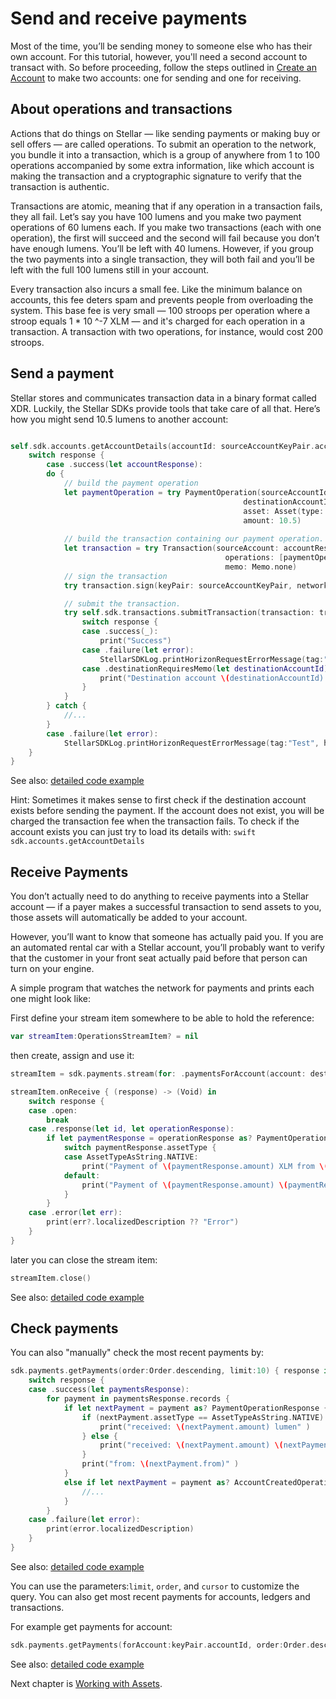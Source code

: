 # Send and receive payments

Most of the time, you’ll be sending money to someone else who has their own account. For this tutorial, however, you'll need a second account to transact with. So before proceeding, follow the steps outlined in [Create an Account](accounts.md#create-account) to make two accounts: one for sending and one for receiving.

## About operations and transactions

Actions that do things on Stellar — like sending payments or making buy or sell offers — are called operations. To submit an operation to the network, you bundle it into a transaction, which is a group of anywhere from 1 to 100 operations accompanied by some extra information, like which account is making the transaction and a cryptographic signature to verify that the transaction is authentic.

Transactions are atomic, meaning that if any operation in a transaction fails, they all fail. Let’s say you have 100 lumens and you make two payment operations of 60 lumens each. If you make two transactions (each with one operation), the first will succeed and the second will fail because you don’t have enough lumens. You’ll be left with 40 lumens. However, if you group the two payments into a single transaction, they will both fail and you’ll be left with the full 100 lumens still in your account.

Every transaction also incurs a small fee. Like the minimum balance on accounts, this fee deters spam and prevents people from overloading the system. This base fee is very small — 100 stroops per operation where a stroop equals 1 * 10 ^-7 XLM — and it's charged for each operation in a transaction. A transaction with two operations, for instance, would cost 200 stroops.

## Send a payment

Stellar stores and communicates transaction data in a binary format called XDR. Luckily, the Stellar SDKs provide tools that take care of all that. Here’s how you might send 10.5 lumens to another account:


```swift

self.sdk.accounts.getAccountDetails(accountId: sourceAccountKeyPair.accountId) { (response) -> (Void) in
    switch response {
        case .success(let accountResponse):
        do {
            // build the payment operation
            let paymentOperation = try PaymentOperation(sourceAccountId: sourceAccountKeyPair.accountId,
                                                    destinationAccountId: destinationAccountId,
                                                    asset: Asset(type: AssetType.ASSET_TYPE_NATIVE)!,
                                                    amount: 10.5)
            
            // build the transaction containing our payment operation.
            let transaction = try Transaction(sourceAccount: accountResponse,
                                                operations: [paymentOperation],
                                                memo: Memo.none)
            // sign the transaction
            try transaction.sign(keyPair: sourceAccountKeyPair, network: Network.testnet)

            // submit the transaction.
            try self.sdk.transactions.submitTransaction(transaction: transaction) { (response) -> (Void) in
                switch response {
                case .success(_):
                    print("Success")
                case .failure(let error):
                    StellarSDKLog.printHorizonRequestErrorMessage(tag:"Test", horizonRequestError:error)
                case .destinationRequiresMemo(let destinationAccountId):
                    print("Destination account \(destinationAccountId) requires memo.")
                }
            }
        } catch {
            //...
        }
        case .failure(let error):
            StellarSDKLog.printHorizonRequestErrorMessage(tag:"Test", horizonRequestError:error)
    }
}
```

See also: [detailed code example](https://github.com/Soneso/stellar-ios-mac-sdk/blob/master/stellarsdk/stellarsdkTests/docs/QuickStartTest.swift#L299)

Hint: Sometimes it makes sense to first check if the destination account exists before sending the payment. If the account does not exist, you will be charged the transaction fee when the transaction fails. To check if the account exists you can just try to load its details with: ```swift sdk.accounts.getAccountDetails ```

## Receive Payments

You don’t actually need to do anything to receive payments into a Stellar account — if a payer makes a successful transaction to send assets to you, those assets will automatically be added to your account.

However, you’ll want to know that someone has actually paid you. If you are an automated rental car with a Stellar account, you’ll probably want to verify that the customer in your front seat actually paid before that person can turn on your engine.

A simple program that watches the network for payments and prints each one might look like:

First define your stream item somewhere to be able to hold the reference:
```swift
var streamItem:OperationsStreamItem? = nil
```

then create, assign and use it:
```swift
streamItem = sdk.payments.stream(for: .paymentsForAccount(account: destinationAccountId, cursor: nil))

streamItem.onReceive { (response) -> (Void) in
    switch response {
    case .open:
        break
    case .response(let id, let operationResponse):
        if let paymentResponse = operationResponse as? PaymentOperationResponse {
            switch paymentResponse.assetType {
            case AssetTypeAsString.NATIVE:
                print("Payment of \(paymentResponse.amount) XLM from \(paymentResponse.sourceAccount) received -  id \(id)" )
            default:
                print("Payment of \(paymentResponse.amount) \(paymentResponse.assetCode!) from \(paymentResponse.sourceAccount) received -  id \(id)" )
            }
        }
    case .error(let err):
        print(err?.localizedDescription ?? "Error")
    }
}
```

later you can close the stream item:

```swift
streamItem.close()
```

See also: [detailed code example](https://github.com/Soneso/stellar-ios-mac-sdk/blob/master/stellarsdk/stellarsdkTests/docs/QuickStartTest.swift#L222)


## Check payments

You can also "manually" check the most recent payments by:

```swift
sdk.payments.getPayments(order:Order.descending, limit:10) { response in
    switch response {
    case .success(let paymentsResponse):
        for payment in paymentsResponse.records {
            if let nextPayment = payment as? PaymentOperationResponse {
                if (nextPayment.assetType == AssetTypeAsString.NATIVE) {
                    print("received: \(nextPayment.amount) lumen" )
                } else {
                    print("received: \(nextPayment.amount) \(nextPayment.assetCode!)" )
                }
                print("from: \(nextPayment.from)" )
            }
            else if let nextPayment = payment as? AccountCreatedOperationResponse {
                //...
            }
        }
    case .failure(let error):
        print(error.localizedDescription)
    }
}
```
See also: [detailed code example](https://github.com/Soneso/stellar-ios-mac-sdk/blob/master/stellarsdk/stellarsdkTests/docs/QuickStartTest.swift#L158)

You can use the parameters:`limit`, `order`, and `cursor` to customize the query. You can also get most recent payments for accounts, ledgers and transactions. 

For example get payments for account:

```swift
sdk.payments.getPayments(forAccount:keyPair.accountId, order:Order.descending, limit:10)
```

See also: [detailed code example](https://github.com/Soneso/stellar-ios-mac-sdk/blob/master/stellarsdk/stellarsdkTests/docs/QuickStartTest.swift#L188)

Next chapter is [Working with Assets](assets.md).